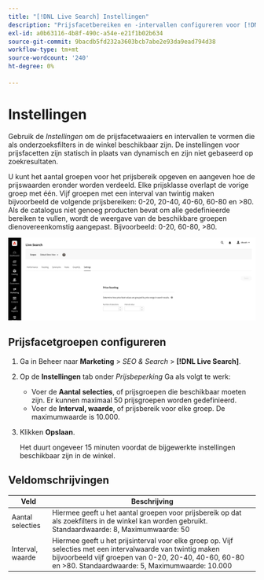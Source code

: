 ```yaml
---
title: "[!DNL Live Search] Instellingen"
description: "Prijsfacetbereiken en -intervallen configureren voor [!DNL Live Search] facetten."
exl-id: a0b63116-4b8f-490c-a54e-e21f1b02b634
source-git-commit: 9bacdb5fd232a3603bcb7abe2e93da9ead794d38
workflow-type: tm+mt
source-wordcount: '240'
ht-degree: 0%

---
```


# Instellingen

Gebruik de *Instellingen* om de prijsfacetwaaiers en intervallen te vormen die als onderzoeksfilters in de winkel beschikbaar zijn. De instellingen voor prijsfacetten zijn statisch in plaats van dynamisch en zijn niet gebaseerd op zoekresultaten.

U kunt het aantal groepen voor het prijsbereik opgeven en aangeven hoe de prijswaarden eronder worden verdeeld. Elke prijsklasse overlapt de vorige groep met één. Vijf groepen met een interval van twintig maken bijvoorbeeld de volgende prijsbereiken: 0-20, 20-40, 40-60, 60-80 en >80. Als de catalogus niet genoeg producten bevat om alle gedefinieerde bereiken te vullen, wordt de weergave van de beschikbare groepen dienovereenkomstig aangepast. Bijvoorbeeld: 0-20, 60-80, >80.

![Instellingen](assets/settings.png)

## Prijsfacetgroepen configureren

1. Ga in Beheer naar **Marketing** > *SEO &amp; Search* > **[!DNL Live Search]**.
1. Op de **Instellingen** tab onder *Prijsbeperking* Ga als volgt te werk:
   * Voer de **Aantal selecties**, of prijsgroepen die beschikbaar moeten zijn. Er kunnen maximaal 50 prijsgroepen worden gedefinieerd.
   * Voer de **Interval, waarde**, of prijsbereik voor elke groep. De maximumwaarde is 10.000.
1. Klikken **Opslaan**.

   Het duurt ongeveer 15 minuten voordat de bijgewerkte instellingen beschikbaar zijn in de winkel.

## Veldomschrijvingen

| Veld | Beschrijving |
|--- |--- |
| Aantal selecties | Hiermee geeft u het aantal groepen voor prijsbereik op dat als zoekfilters in de winkel kan worden gebruikt. Standaardwaarde: 8, Maximumwaarde: 50 |
| Interval, waarde | Hiermee geeft u het prijsinterval voor elke groep op. Vijf selecties met een intervalwaarde van twintig maken bijvoorbeeld vijf groepen van 0-20, 20-40, 40-60, 60-80 en >80. Standaardwaarde: 5, Maximumwaarde: 10.000 |
